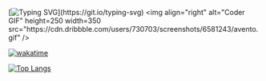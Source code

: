
[![Typing SVG](https://readme-typing-svg.herokuapp.com?color=%2326F711&lines=Welcome;My+name+is+Serdar;I+am+a+Software+Development+Engineer+.)](https://git.io/typing-svg)
<img align="right" alt="Coder GIF" height=250 width=350 src="https://cdn.dribbble.com/users/730703/screenshots/6581243/avento.gif" />



[![wakatime](https://wakatime.com/badge/user/1b409bcd-8e07-4a9a-8bb3-8fa291335500.svg)](https://wakatime.com/@1b409bcd-8e07-4a9a-8bb3-8fa291335500)

[![Top Langs](https://github-readme-stats.vercel.app/api/top-langs/?username=serikdev&theme=chartreuse-dark&hide_border=true)](https://github.com/serikdev)





